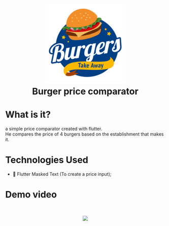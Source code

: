 <h1 align="center">
  <img src="./assets/images/burguer.png" width="250" /><br />
  Burger price comparator
</h1>

# What is it?
a simple price comparator created with flutter.<br/>
He compares the price of 4 burgers based on the establishment that makes it.

# Technologies Used

* 🎃 Flutter Masked Text (To create a price input);

# Demo video

<h1 align="center">
   <img src="./burguer.gif" width="250" />
 </h1>

